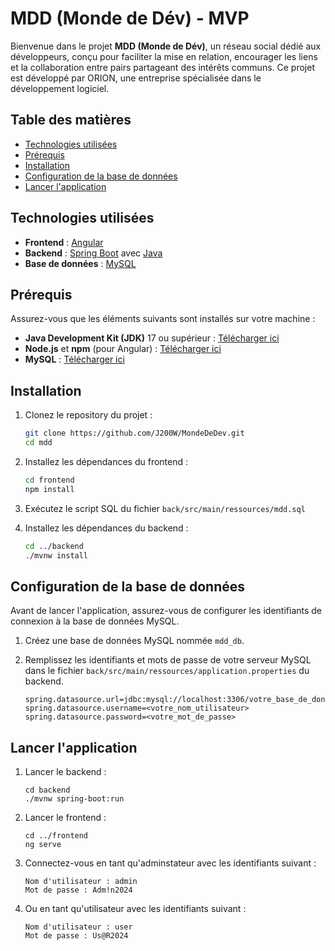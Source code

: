 # MDD (Monde de Dév) - MVP

Bienvenue dans le projet **MDD (Monde de Dév)**, un réseau social dédié aux développeurs, conçu pour faciliter la mise en relation, encourager les liens et la collaboration entre pairs partageant des intérêts communs. Ce projet est développé par ORION, une entreprise spécialisée dans le développement logiciel.

## Table des matières

- [Technologies utilisées](#technologies-utilisées)
- [Prérequis](#prérequis)
- [Installation](#installation)
- [Configuration de la base de données](#configuration-de-la-base-de-données)
- [Lancer l'application](#lancer-lapplication)

## Technologies utilisées

- **Frontend** : [Angular](https://angular.io/)
- **Backend** : [Spring Boot](https://spring.io/projects/spring-boot) avec [Java](https://www.java.com/)
- **Base de données** : [MySQL](https://www.mysql.com/)

## Prérequis

Assurez-vous que les éléments suivants sont installés sur votre machine :

- **Java Development Kit (JDK)** 17 ou supérieur : [Télécharger ici](https://www.oracle.com/java/technologies/javase-jdk11-downloads.html)
- **Node.js** et **npm** (pour Angular) : [Télécharger ici](https://nodejs.org/)
- **MySQL** : [Télécharger ici](https://dev.mysql.com/downloads/)

## Installation

1. Clonez le repository du projet :
    ```bash
    git clone https://github.com/J200W/MondeDeDev.git
    cd mdd
    ```

2. Installez les dépendances du frontend :
    ```bash
    cd frontend
    npm install
    ```

3. Exécutez le script SQL du fichier `back/src/main/ressources/mdd.sql`

4. Installez les dépendances du backend :
    ```bash
    cd ../backend
    ./mvnw install
    ```

## Configuration de la base de données

Avant de lancer l'application, assurez-vous de configurer les identifiants de connexion à la base de données MySQL. 

1. Créez une base de données MySQL nommée `mdd_db`.
2. Remplissez les identifiants et mots de passe de votre serveur MySQL dans le fichier `back/src/main/ressources/application.properties` du backend. 
   
   ```
   spring.datasource.url=jdbc:mysql://localhost:3306/votre_base_de_donnees
   spring.datasource.username=<votre_nom_utilisateur>
   spring.datasource.password=<votre_mot_de_passe>
   ```

## Lancer l'application

1. Lancer le backend :
    ```
    cd backend
    ./mvnw spring-boot:run
    ```

2. Lancer le frontend :
    ```
    cd ../frontend
    ng serve
    ```

3. Connectez-vous en tant qu'adminstateur avec les identifiants suivant : 
    ```
    Nom d'utilisateur : admin
    Mot de passe : Adm!n2024
    ```

4. Ou en tant qu'utilisateur avec les identifiants suivant : 
    ```
    Nom d'utilisateur : user
    Mot de passe : Us@R2024
    ```
